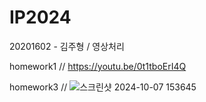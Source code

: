 # IP2024
20201602 - 김주형 / 영상처리

homework1 // https://youtu.be/0t1tboErI4Q

homework3 //
![스크린샷 2024-10-07 153645](https://github.com/user-attachments/assets/17492c02-ac5a-467a-bf66-2b3f2d488392)
